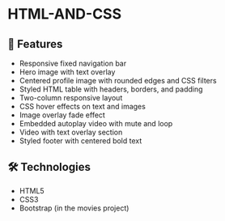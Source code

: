 # HTML-AND-CSS

## 🌿 Features

- Responsive fixed navigation bar
- Hero image with text overlay
- Centered profile image with rounded edges and CSS filters
- Styled HTML table with headers, borders, and padding
- Two-column responsive layout
- CSS hover effects on text and images
- Image overlay fade effect
- Embedded autoplay video with mute and loop
- Video with text overlay section
- Styled footer with centered bold text

## 🛠 Technologies

- HTML5
- CSS3
- Bootstrap (in the movies project)
